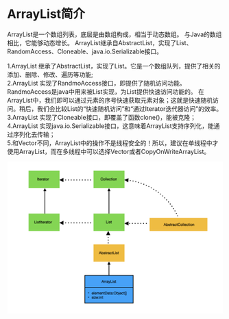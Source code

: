 ArrayList简介
======================

ArrayList是一个数组列表，底层是由数组构成，相当于动态数组。 与Java的数组相比，它能够动态增长。 
ArrayList继承自AbstractList，实现了List、RandomAccess、Cloneable、java.io.Serializable接口。

1.ArrayList 继承了AbstractList，实现了List。它是一个数组队列，提供了相关的添加、删除、修改、遍历等功能;  
2.ArrayList 实现了RandmoAccess接口，即提供了随机访问功能。RandmoAccess是java中用来被List实现，为List提供快速访问功能的。
在ArrayList中，我们即可以通过元素的序号快速获取元素对象；这就是快速随机访问。稍后，我们会比较List的“快速随机访问”和“通过Iterator迭代器访问”的效率。  
3.ArrayList 实现了Cloneable接口，即覆盖了函数clone()，能被克隆；  
4.ArrayList 实现java.io.Serializable接口，这意味着ArrayList支持序列化，能通过序列化去传输；  
5.和Vector不同，ArrayList中的操作不是线程安全的！所以，建议在单线程中才使用ArrayList，而在多线程中可以选择Vector或者CopyOnWriteArrayList。

![image](https://github.com/fengmuhai/JavaRepository/blob/master/datastructure/collection/images/arraylist.png)
